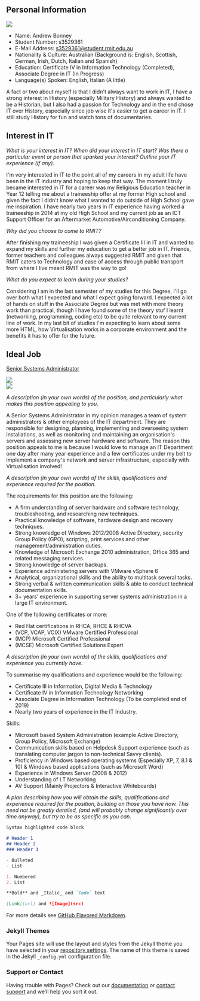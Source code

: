 ## Personal Information

<img src="https://media.discordapp.net/attachments/379062178499657784/620940565961375744/test.PNG"> 

* Name: Andrew Bonney
* Student Number: s3529361
* E-Mail Address: s3529361@student.rmit.edu.au
* Nationality & Culture: Australian (Background is: English, Scottish, German, Irish, Dutch, Italian and Spanish)
* Education: Certificate IV in Information Technology (Completed), Associate Degree in IT (In Progress)
* Language(s) Spoken: English, Italian (A little)

A fact or two about myself is that I didn't always want to work in IT, I have a strong interest in History (especially Military History) and always wanted to be a Historian, but I also had a passion for Technology and in the end chose IT over History, especially since job wise it's easier to get a career in IT. I still study History for fun and watch tons of documentaries.

## Interest in IT

_What is your interest in IT? When did your interest in IT start? Was there a particular event or person that sparked your interest? Outline your IT experience (if any)._

I'm very interested in IT to the point all of my careers in my adult life have been in the IT industry and hoping to keep that way. The moment I truly became interested in IT for a career was my Religious Education teacher in Year 12 telling me about a traineeship offer at my former High school and given the fact I didn't know what I wanted to do outside of High School gave me inspiration. I have nearly two years in IT experience having worked a traineeship in 2014 at my old High School and my current job as an ICT Support Officer for an Aftermarket Automotive/Airconditioning Company.

_Why did you choose to come to RMIT?_

After finishing my traineeship I was given a Certificate III in IT and wanted to expand my skills and further my education to get a better job in IT. Friends, former teachers and colleagues always suggested RMIT and given that RMIT caters to Technology and ease of access through public transport from where I live meant RMIT was the way to go!

_What do you expect to learn during your studies?_

Considering I am in the last semester of my studies for this Degree, I'll go over both what I expected and what I expect going forward. I expected a lot of hands on stuff in the Associate Degree but was met with more theory work than practical, though I have found some of the theory stuf I learnt (networking, programming, coding etc) to be quite relevant to my current line of work. In my last bit of studies I'm expecting to learn about some more HTML, how Virtualisation works in a corporate environment and the benefits it has to offer for the future.

## Ideal Job

 <a href="https://www.seek.com.au/job/39850179?type=standard&searchrequesttoken=e019c528-7a29-4543-984b-5c90d9a34d71">Senior Systems Administrator</a> 
 
<div class="row">
  <div class="column">
    <img src="https://media.discordapp.net/attachments/379062178499657784/620943383812243456/unknown.png?width=366&height=677">
  </div>
  <div class="column">
    <img src="https://media.discordapp.net/attachments/379062178499657784/620944946874155009/unknown.png">
  </div>
</div>

_A description (in your own words) of the position, and particularly what makes this position appealing to you._

A Senior Systems Administrator in my opinion manages a team of system administrators & other employees of the IT department.  They are responsible for designing, planning, implementing and overseeing system installations, as well as monitoring and maintaining an organisation's servers and assessing new server hardware and software. The reason this position appeals to me is because I would love to manage an IT Department one day after many year experience and a few certificates under my belt to implement a company's network and server infrastructure, especially with Virtualisation involved!

_A description (in your own words) of the skills, qualifications and experience required for the position._

The requirements for this position are the following:

- A firm understanding of server hardware and software technology, troubleshooting, and researching new techniques.  
- Practical knowledge of software, hardware design and recovery techniques.    
- Strong knowledge of Windows 2012/2008 Active Directory, security Group Policy (GPO), scripting, print services and other management/administration duties. 
- Knowledge of Microsoft Exchange 2010 administration, Office 365 and related messaging services.  
- Strong knowledge of server backups.
- Experience administering servers with VMware vSphere 6  
- Analytical, organizational skills and the ability to multitask several tasks.
- Strong verbal & written communication skills & able to conduct technical documentation skills. 
- 3+ years’ experience in supporting server systems administration in a large IT environment. 

One of the following certificates or more:

- Red Hat certifications in RHCA, RHCE & RHCVA
- (VCP, VCAP, VCIX) VMware Certified Professional
- (MCP) Microsoft Certified Professional
- (MCSE) Microsoft Certified Solutions Expert

_A description (in your own words) of the skills, qualifications and experience you currently have._

To summarise my qualifications and experience would be the following:

- Certificate III in Information, Digital Media & Technology
- Certificate IV in Information Technology Networking
- Associate Degree in Information Technology (To be completed end of 2019)
- Nearly two years of experience in the IT Industry.

Skills:

-	Microsoft based System Administration (example Active Directory, Group Policy, Microsoft Exchange)
-	Communication skills based on Helpdesk Support experience (such as translating computer jargon to non-technical Savvy clients).
-	Proficiency in Windows based operating systems (Especially XP, 7, 8.1 & 10) & Windows based applications (such as Microsoft Word)
-	Experience in Windows Server (2008 & 2012)
-	Understanding of I.T Networking
-	AV Support (Mainly Projectors & Interactive Whiteboards)

_A plan describing how you will obtain the skills, qualifications and experience required for the position, building on those you have now. This need not be greatly detailed, (and will probably change significantly over time anyway), but try to be as specific as you can._







```markdown
Syntax highlighted code block

# Header 1
## Header 2
### Header 3

- Bulleted
- List

1. Numbered
2. List

**Bold** and _Italic_ and `Code` text

[Link](url) and ![Image](src)
```

For more details see [GitHub Flavored Markdown](https://guides.github.com/features/mastering-markdown/).

### Jekyll Themes

Your Pages site will use the layout and styles from the Jekyll theme you have selected in your [repository settings](https://github.com/s3529361/Assignment1/settings). The name of this theme is saved in the Jekyll `_config.yml` configuration file.

### Support or Contact

Having trouble with Pages? Check out our [documentation](https://help.github.com/categories/github-pages-basics/) or [contact support](https://github.com/contact) and we’ll help you sort it out.
